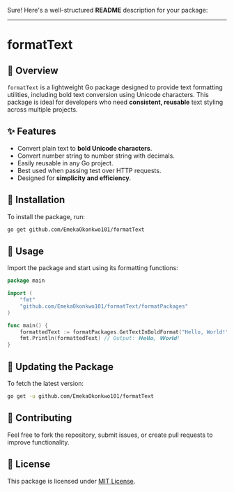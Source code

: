 Sure! Here's a well-structured **README** description for your package:

---

# **formatText**

## 🚀 Overview
`formatText` is a lightweight Go package designed to provide text formatting utilities, including bold text conversion using Unicode characters. This package is ideal for developers who need **consistent, reusable** text styling across multiple projects.

## ✨ Features
- Convert plain text to **bold Unicode characters**.
- Convert number string to number string with decimals.
- Easily reusable in any Go project.
- Best used when passing test over HTTP requests.
- Designed for **simplicity and efficiency**.

## 🔧 Installation
To install the package, run:
```sh
go get github.com/EmekaOkonkwo101/formatText
```

## 📌 Usage
Import the package and start using its formatting functions:
```go
package main

import (
	"fmt"
	"github.com/EmekaOkonkwo101/formatText/formatPackages"
)

func main() {
	formattedText := formatPackages.GetTextInBoldFormat("Hello, World!")
	fmt.Println(formattedText) // Output: 𝗛𝗲𝗹𝗹𝗼, 𝗪𝗼𝗿𝗹𝗱!
}
```

## 🔄 Updating the Package
To fetch the latest version:
```sh
go get -u github.com/EmekaOkonkwo101/formatText
```

## 🤝 Contributing
Feel free to fork the repository, submit issues, or create pull requests to improve functionality.

## 📜 License
This package is licensed under [MIT License](LICENSE).

